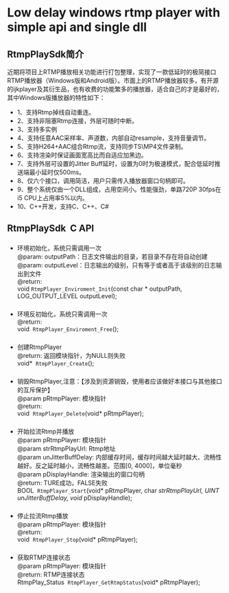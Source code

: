 # Low delay windows rtmp player with simple api and single dll


## RtmpPlaySdk简介
近期将项目上RTMP播放相关功能进行打包整理，实现了一款低延时的极简接口RTMP播放器（Windows版和Android版）。市面上的RTMP播放器较多，有开源的ijkplayer及其衍生品，也有收费的功能繁多的播放器，适合自己的才是最好的，其中Windows版播放器的特性如下：

* 1、支持Rtmp掉线自动重连。
* 2、支持非阻塞Rtmp连接，外层可随时中断。
* 3、支持多实例
* 4、支持任意AAC采样率、声道数，内部自动resample，支持音量调节。
* 5、支持H264+AAC组合Rtmp流，支持同步TS\MP4文件录制。
* 6、支持渲染时保证画面宽高比而自适应加黑边。
* 7、支持外层可设置的Jitter Buff延时，设置为0时为极速模式，配合低延时推送端最小延时仅500ms。
* 8、仅六个接口，调用简洁，用户只需传入播放器窗口句柄即可。
* 9、整个系统仅由一个DLL组成，占用空间小。性能强劲，单路720P 30fps在i5 CPU上占用率5%以内。
* 10、C++开发，支持C、C++、C#


## RtmpPlaySdk  C API

### 
* 环境初始化，系统只需调用一次<br>
@param: outputPath：日志文件输出的目录，若目录不存在将自动创建<br>
@param: outputLevel：日志输出的级别，只有等于或者高于该级别的日志输出到文件<br>
@return: <br>
void  `RtmpPlayer_Enviroment_Init`(const char * outputPath,  LOG_OUTPUT_LEVEL outputLevel);

### 
* 环境反初始化，系统只需调用一次<br>
@return:<br>
void  `RtmpPlayer_Enviroment_Free`();

### 
* 创建RtmpPlayer<br>
@return: 返回模块指针，为NULL则失败<br>
void*  `RtmpPlayer_Create`();

### 
* 销毁RtmpPlayer,注意：【涉及到资源销毁，使用者应该做好本接口与其他接口的互斥保护】<br>
@param pRtmpPlayer: 模块指针<br>
@return: <br>
void  `RtmpPlayer_Delete`(void* pRtmpPlayer);

### 
* 开始拉流Rtmp并播放<br>
@param pRtmpPlayer: 模块指针<br>
@param strRtmpPlayUrl: Rtmp地址<br>
@param unJitterBuffDelay: 内部缓存时间，缓存时间越大延时越大、流畅性越好。反之延时越小，流畅性越差。范围[0, 4000]，单位毫秒<br>
@param pDisplayHandle: 渲染输出的窗口句柄<br>
@return: TURE成功，FALSE失败<br>
BOOL  `RtmpPlayer_Start`(void* pRtmpPlayer, char *strRtmpPlayUrl, UINT unJitterBuffDelay, void* pDisplayHandle);

### 
* 停止拉流Rtmp播放<br>
@param pRtmpPlayer: 模块指针<br>
@return: <br>
void  `RtmpPlayer_Stop`(void* pRtmpPlayer);

### 
* 获取RTMP连接状态<br>
@param pRtmpPlayer: 模块指针<br>
@return: RTMP连接状态<br>
RtmpPlay_Status  `RtmpPlayer_GetRtmpStatus`(void* pRtmpPlayer);
